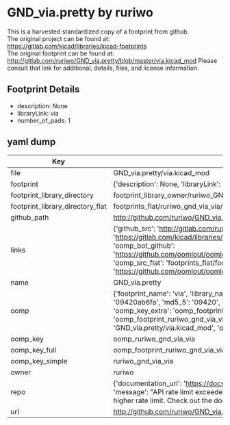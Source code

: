 # GND_via.pretty by ruriwo  
This is a harvested standardized copy of a footprint from github.  
The original project can be found at:  
https://gitlab.com/kicad/libraries/kicad-footprints  
The original footprint can be found at:
http://gitlab.com/ruriwo/GND_via.pretty/blob/master/via.kicad_mod
Please consult that link for additional, details, files, and license information.  
## Footprint Details
* description: None  
* libraryLink: via  
* number_of_pads: 1  
## yaml dump  
| Key | Value |  
| --- | --- |  
| file | GND_via.pretty/via.kicad_mod |  
| footprint | {'description': None, 'libraryLink': 'via', 'number_of_pads': 1} |  
| footprint_library_directory | footprint_library_owner/ruriwo_GND_via.pretty |  
| footprint_library_directory_flat | footprints_flat/ruriwo_gnd_via_via/working |  
| github_path | http://github.com/ruriwo/GND_via.pretty/blob/master/via.kicad_mod |  
| links | {'github_src': 'http://gitlab.com/ruriwo/GND_via.pretty/blob/master/via.kicad_mod', 'github_src_repo': 'https://gitlab.com/kicad/libraries/kicad-footprints', 'oomp_bot': 'footprints/ruriwo_gnd_via_via/working', 'oomp_bot_github': 'https://github.com/oomlout/oomlout_oomp_footprint_bot/tree/main/footprints/ruriwo_gnd_via_via/working', 'oomp_src_flat': 'footprints_flat/footprints_flat/ruriwo_gnd_via_via/working', 'oomp_src_flat_github': 'https://github.com/oomlout/oomlout_oomp_footprint_src/tree/main/footprints_flat/ruriwo_gnd_via_via/working'} |  
| name | GND_via.pretty |  
| oomp | {'footprint_name': 'via', 'library_name': 'gnd_via', 'md5': '09420ab6fac22f8094725c947507c825', 'md5_10': '09420ab6fa', 'md5_5': '09420', 'md5_6': '09420a', 'oomp_key': 'oomp_ruriwo_gnd_via_via', 'oomp_key_extra': 'oomp_footprint_ruriwo_gnd_via_via', 'oomp_key_full': 'oomp_footprint_ruriwo_gnd_via_via_09420a', 'oomp_key_simple': 'ruriwo_gnd_via_via', 'original_filename': 'GND_via.pretty/via.kicad_mod', 'owner_name': 'ruriwo'} |  
| oomp_key | oomp_ruriwo_gnd_via_via |  
| oomp_key_full | oomp_footprint_ruriwo_gnd_via_via |  
| oomp_key_simple | ruriwo_gnd_via_via |  
| owner | ruriwo |  
| repo | {'documentation_url': 'https://docs.github.com/rest/overview/resources-in-the-rest-api#rate-limiting', 'message': "API rate limit exceeded for 84.66.173.59. (But here's the good news: Authenticated requests get a higher rate limit. Check out the documentation for more details.)"} |  
| url | http://github.com/ruriwo/GND_via.pretty |  

